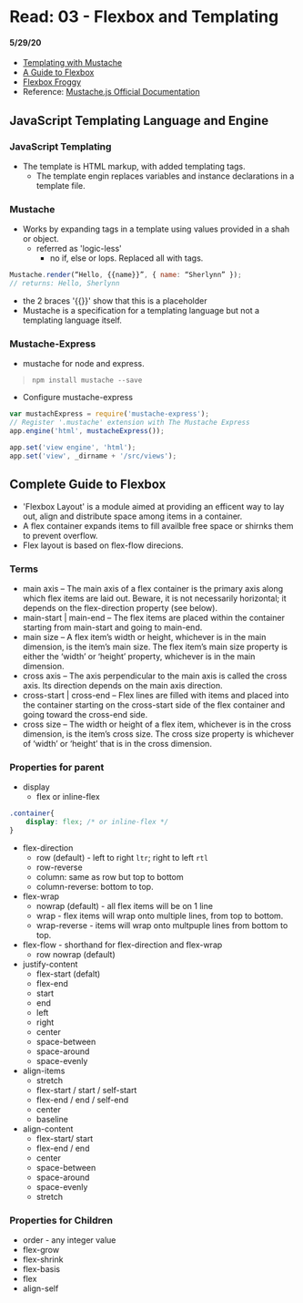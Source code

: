 # Read: 03 - Flexbox and Templating
#### 5/29/20

- [Templating with Mustache](https://medium.com/@1sherlynn/javascript-templating-language-and-engine-mustache-js-with-node-and-express-f4c2530e73b2)
- [A Guide to Flexbox](https://css-tricks.com/snippets/css/a-guide-to-flexbox/)
- [Flexbox Froggy](https://flexboxfroggy.com/)
- Reference: [Mustache.js Official Documentation](https://github.com/janl/mustache.js)

## JavaScript Templating Language and Engine
### JavaScript Templating
- The template is HTML markup, with added templating tags.
    - The template engin replaces variables and instance declarations in a template file.
### Mustache
- Works by expanding tags in a template using values provided in a shah or object.
    - referred as 'logic-less'
        - no if, else or lops. Replaced all with tags.
``` JavaScript
Mustache.render(“Hello, {{name}}”, { name: “Sherlynn” });
// returns: Hello, Sherlynn
```
- the 2 braces '{{}}' show that this is a placeholder
- Mustache is a specification for a templating language but not a templating language itself.
### Mustache-Express
- mustache for node and express.
> `npm install mustache --save`
- Configure mustache-express
``` JavaScript
var mustachExpress = require('mustache-express');
// Register '.mustache' extension with The Mustache Express
app.engine('html', mustacheExpress());

app.set('view engine', 'html');
app.set('view', _dirname + '/src/views');
```

## Complete Guide to Flexbox
- 'Flexbox Layout' is a module aimed at providing an efficent way to lay out, align and distribute space among items in a container. 
- A flex container expands items to fill availble free space or shirnks them to prevent overflow.
- Flex layout is based on flex-flow direcions. 
### Terms
- main axis – The main axis of a flex container is the primary axis along which flex items are laid out. Beware, it is not necessarily horizontal; it depends on the flex-direction property (see below).
- main-start | main-end – The flex items are placed within the container starting from main-start and going to main-end.
- main size – A flex item’s width or height, whichever is in the main dimension, is the item’s main size. The flex item’s main size property is either the ‘width’ or ‘height’ property, whichever is in the main dimension.
- cross axis – The axis perpendicular to the main axis is called the cross axis. Its direction depends on the main axis direction.
- cross-start | cross-end – Flex lines are filled with items and placed into the container starting on the cross-start side of the flex container and going toward the cross-end side.
- cross size – The width or height of a flex item, whichever is in the cross dimension, is the item’s cross size. The cross size property is whichever of ‘width’ or ‘height’ that is in the cross dimension.
### Properties for parent
- display
    - flex or inline-flex
``` CSS
.container{
    display: flex; /* or inline-flex */
}
```
- flex-direction
    - row (default) - left to right `ltr`; right to left `rtl`
    - row-reverse
    - column: same as row but top to bottom
    - column-reverse: bottom to top.
- flex-wrap
    - nowrap (default) - all flex items will be on 1 line
    - wrap - flex items will wrap onto multiple lines, from top to bottom.
    - wrap-reverse - items will wrap onto multpuple lines from bottom to top. 
- flex-flow - shorthand for flex-direction and flex-wrap
    - row nowrap (default)
- justify-content
    - flex-start (defalt)
    - flex-end
    - start
    - end
    - left
    - right
    - center
    - space-between
    - space-around
    - space-evenly
- align-items
    - stretch
    - flex-start / start / self-start
    - flex-end / end / self-end
    - center
    - baseline
- align-content
    - flex-start/ start
    - flex-end / end
    - center
    - space-between
    - space-around
    - space-evenly
    - stretch
### Properties for Children
- order - any integer value
- flex-grow
- flex-shrink
- flex-basis
- flex
- align-self

